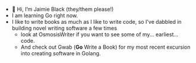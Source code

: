 - 👋 Hi, I’m Jaimie Black (they/them please!)
- I am learning Go right now.
- I like to write books as much as I like to write code, so I've dabbled in building novel writing software a few times
  - look at OsmosisWriter if you want to see some of my... earliest... code.
  - And check out Gwab (**Go** Write a Book) for my most recent excursion into creating software in Golang.

<!---
okasen/okasen is a ✨ special ✨ repository because its `README.md` (this file) appears on your GitHub profile.
You can click the Preview link to take a look at your changes.
--->
